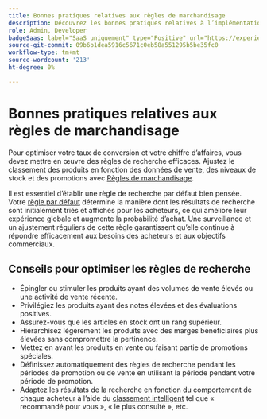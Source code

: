 ```yaml
---
title: Bonnes pratiques relatives aux règles de marchandisage
description: Découvrez les bonnes pratiques relatives à l’implémentation de règles de marchandisage dans votre boutique.
role: Admin, Developer
badgeSaas: label="SaaS uniquement" type="Positive" url="https://experienceleague.adobe.com/en/docs/commerce/user-guides/product-solutions" tooltip="S’applique uniquement aux projets Adobe Commerce as a Cloud Service et Adobe Commerce Optimizer (infrastructure SaaS gérée par Adobe)."
source-git-commit: 09b6b1dea5916c5671c0eb58a551295b5be35fc0
workflow-type: tm+mt
source-wordcount: '213'
ht-degree: 0%

---
```


# Bonnes pratiques relatives aux règles de marchandisage

Pour optimiser votre taux de conversion et votre chiffre d’affaires, vous devez mettre en œuvre des règles de recherche efficaces. Ajustez le classement des produits en fonction des données de vente, des niveaux de stock et des promotions avec [Règles de marchandisage](add.md#intelligent-ranking).

Il est essentiel d’établir une règle de recherche par défaut bien pensée. Votre [règle par défaut](overview.md#default-rule) détermine la manière dont les résultats de recherche sont initialement triés et affichés pour les acheteurs, ce qui améliore leur expérience globale et augmente la probabilité d’achat. Une surveillance et un ajustement réguliers de cette règle garantissent qu’elle continue à répondre efficacement aux besoins des acheteurs et aux objectifs commerciaux.

## Conseils pour optimiser les règles de recherche

- Épingler ou stimuler les produits ayant des volumes de vente élevés ou une activité de vente récente.
- Privilégiez les produits ayant des notes élevées et des évaluations positives.
- Assurez-vous que les articles en stock ont un rang supérieur.
- Hiérarchisez légèrement les produits avec des marges bénéficiaires plus élevées sans compromettre la pertinence.
- Mettez en avant les produits en vente ou faisant partie de promotions spéciales.
- Définissez automatiquement des règles de recherche pendant les périodes de promotion ou de vente en utilisant la période pendant votre période de promotion.
- Adaptez les résultats de la recherche en fonction du comportement de chaque acheteur à l’aide du [classement intelligent](add.md#intelligent-ranking) tel que « recommandé pour vous », « le plus consulté », etc.
